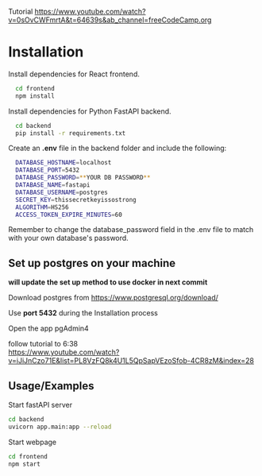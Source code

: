 Tutorial https://www.youtube.com/watch?v=0sOvCWFmrtA&t=64639s&ab_channel=freeCodeCamp.org
# Installation

Install dependencies for React frontend.

```bash
  cd frontend
  npm install
```

Install dependencies for Python FastAPI backend.

```bash
  cd backend
  pip install -r requirements.txt
```

Create an **.env** file in the backend folder and include the following:

```bash
  DATABASE_HOSTNAME=localhost
  DATABASE_PORT=5432
  DATABASE_PASSWORD=**YOUR DB PASSWORD**
  DATABASE_NAME=fastapi
  DATABASE_USERNAME=postgres
  SECRET_KEY=thissecretkeyissostrong
  ALGORITHM=HS256
  ACCESS_TOKEN_EXPIRE_MINUTES=60
```

Remember to change the database_password field in the .env file to match with your own database's password.

## Set up postgres on your machine

**will update the set up method to use docker in next commit**

Download postgres from https://www.postgresql.org/download/

Use **port 5432** during the Installation process

Open the app pgAdmin4

follow tutorial to 6:38  
https://www.youtube.com/watch?v=iJiJnCzo71E&list=PL8VzFQ8k4U1L5QpSapVEzoSfob-4CR8zM&index=28

## Usage/Examples

Start fastAPI server

```bash
cd backend
uvicorn app.main:app --reload
```

Start webpage

```bash
cd frontend
npm start
```
